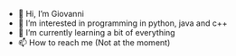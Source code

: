 - 👋 Hi, I’m Giovanni
- 👀 I’m interested in programming in python, java and c++
- 🌱 I’m currently learning a bit of everything
- 📫 How to reach me (Not at the moment)
